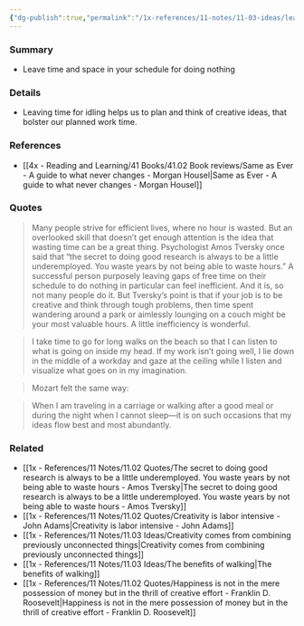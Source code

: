 ```yaml
---
{"dg-publish":true,"permalink":"/1x-references/11-notes/11-03-ideas/leave-time-and-space-in-your-schedule-for-doing-nothing/","title":"Leave time and space in your schedule for doing nothing","created":"2025-07-06T18:08:32.542+03:00","updated":"2025-07-06T19:27:52.613+03:00"}
---
```



### Summary
- Leave time and space in your schedule for doing nothing

### Details
- Leaving time for idling helps us to plan and think of creative ideas, that bolster our planned work time.

### References
- [[4x - Reading and Learning/41 Books/41.02 Book reviews/Same as Ever - A guide to what never changes - Morgan Housel\|Same as Ever - A guide to what never changes - Morgan Housel]]

### Quotes
> Many people strive for efficient lives, where no hour is wasted. But an overlooked skill that doesn’t get enough attention is the idea that wasting time can be a great thing.
> Psychologist Amos Tversky once said that “the secret to doing good research is always to be a little underemployed. You waste years by not being able to waste hours.”
> A successful person purposely leaving gaps of free time on their schedule to do nothing in particular can feel inefficient. And it is, so not many people do it.
> But Tversky’s point is that if your job is to be creative and think through tough problems, then time spent wandering around a park or aimlessly lounging on a couch might be your most valuable hours. A little inefficiency is wonderful.

> I take time to go for long walks on the beach so that I can listen to what is going on inside my head. If my work isn’t going well, I lie down in the middle of a workday and gaze at the ceiling while I listen and visualize what goes on in my imagination.

> Mozart felt the same way:

> When I am traveling in a carriage or walking after a good meal or during the night when I cannot sleep—it is on such occasions that my ideas flow best and most abundantly.


### Related
- [[1x - References/11 Notes/11.02 Quotes/The secret to doing good research is always to be a little underemployed. You waste years by not being able to waste hours - Amos Tversky\|The secret to doing good research is always to be a little underemployed. You waste years by not being able to waste hours - Amos Tversky]]
- [[1x - References/11 Notes/11.02 Quotes/Creativity is labor intensive - John Adams\|Creativity is labor intensive - John Adams]]
- [[1x - References/11 Notes/11.03 Ideas/Creativity comes from combining previously unconnected things\|Creativity comes from combining previously unconnected things]]
- [[1x - References/11 Notes/11.03 Ideas/The benefits of walking\|The benefits of walking]]
- [[1x - References/11 Notes/11.02 Quotes/Happiness is not in the mere possession of money but in the thrill of creative effort - Franklin D. Roosevelt\|Happiness is not in the mere possession of money but in the thrill of creative effort - Franklin D. Roosevelt]]